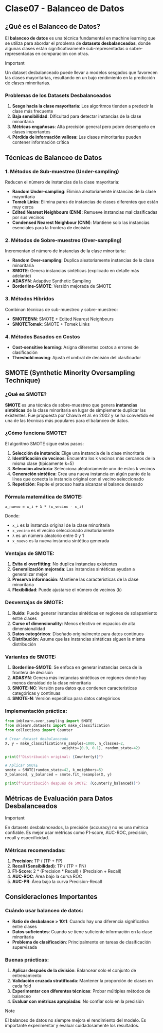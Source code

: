 # Clase07 - Balanceo de Datos

## ¿Qué es el Balanceo de Datos?

El **balanceo de datos** es una técnica fundamental en machine learning que se utiliza para abordar el problema de **datasets desbalanceados**, donde algunas clases están significativamente sub-representadas o sobre-representadas en comparación con otras.

> [!IMPORTANT]
> Un dataset desbalanceado puede llevar a modelos sesgados que favorecen las clases mayoritarias, 
> resultando en un bajo rendimiento en la predicción de clases minoritarias.

### Problemas de los Datasets Desbalanceados

1. **Sesgo hacia la clase mayoritaria**: Los algoritmos tienden a predecir la clase más frecuente
2. **Baja sensibilidad**: Dificultad para detectar instancias de la clase minoritaria
3. **Métricas engañosas**: Alta precisión general pero pobre desempeño en clases importantes
4. **Pérdida de información valiosa**: Las clases minoritarias pueden contener información crítica

## Técnicas de Balanceo de Datos

### 1. Métodos de Sub-muestreo (Under-sampling)

Reducen el número de instancias de la clase mayoritaria:

- **Random Under-sampling**: Elimina aleatoriamente instancias de la clase mayoritaria
- **Tomek Links**: Elimina pares de instancias de clases diferentes que están muy cerca
- **Edited Nearest Neighbours (ENN)**: Remueve instancias mal clasificadas por sus vecinos
- **Condensed Nearest Neighbour (CNN)**: Mantiene solo las instancias esenciales para la frontera de decisión

### 2. Métodos de Sobre-muestreo (Over-sampling)

Incrementan el número de instancias de la clase minoritaria:

- **Random Over-sampling**: Duplica aleatoriamente instancias de la clase minoritaria
- **SMOTE**: Genera instancias sintéticas (explicado en detalle más adelante)
- **ADASYN**: Adaptive Synthetic Sampling
- **Borderline-SMOTE**: Versión mejorada de SMOTE

### 3. Métodos Híbridos

Combinan técnicas de sub-muestreo y sobre-muestreo:

- **SMOTEENN**: SMOTE + Edited Nearest Neighbours
- **SMOTETomek**: SMOTE + Tomek Links

### 4. Métodos Basados en Costos

- **Cost-sensitive learning**: Asigna diferentes costos a errores de clasificación
- **Threshold moving**: Ajusta el umbral de decisión del clasificador

## SMOTE (Synthetic Minority Oversampling Technique)

### ¿Qué es SMOTE?

**SMOTE** es una técnica de sobre-muestreo que genera **instancias sintéticas** de la clase minoritaria en lugar de simplemente duplicar las existentes. Fue propuesta por Chawla et al. en 2002 y se ha convertido en una de las técnicas más populares para el balanceo de datos.

### ¿Cómo funciona SMOTE?

El algoritmo SMOTE sigue estos pasos:

1. **Selección de instancia**: Elige una instancia de la clase minoritaria
2. **Identificación de vecinos**: Encuentra los k vecinos más cercanos de la misma clase (típicamente k=5)
3. **Selección aleatoria**: Selecciona aleatoriamente uno de estos k vecinos
4. **Generación sintética**: Crea una nueva instancia en algún punto de la línea que conecta la instancia original con el vecino seleccionado
5. **Repetición**: Repite el proceso hasta alcanzar el balance deseado

### Fórmula matemática de SMOTE:

```
x_nuevo = x_i + λ * (x_vecino - x_i)
```

Donde:
- `x_i` es la instancia original de la clase minoritaria
- `x_vecino` es el vecino seleccionado aleatoriamente
- `λ` es un número aleatorio entre 0 y 1
- `x_nuevo` es la nueva instancia sintética generada

### Ventajas de SMOTE:

1. **Evita el overfitting**: No duplica instancias existentes
2. **Generalización mejorada**: Las instancias sintéticas ayudan a generalizar mejor
3. **Preserva información**: Mantiene las características de la clase minoritaria
4. **Flexibilidad**: Puede ajustarse el número de vecinos (k)

### Desventajas de SMOTE:

1. **Ruido**: Puede generar instancias sintéticas en regiones de solapamiento entre clases
2. **Curse of dimensionality**: Menos efectivo en espacios de alta dimensionalidad
3. **Datos categóricos**: Diseñado originalmente para datos continuos
4. **Distribución**: Asume que las instancias sintéticas siguen la misma distribución

### Variantes de SMOTE:

1. **Borderline-SMOTE**: Se enfoca en generar instancias cerca de la frontera de decisión
2. **ADASYN**: Genera más instancias sintéticas en regiones donde hay menos densidad de la clase minoritaria
3. **SMOTE-NC**: Versión para datos que contienen características categóricas y continuas
4. **SMOTE-N**: Versión específica para datos categóricos

### Implementación práctica:

```python
from imblearn.over_sampling import SMOTE
from sklearn.datasets import make_classification
from collections import Counter

# Crear dataset desbalanceado
X, y = make_classification(n_samples=1000, n_classes=2, 
                          weights=[0.9, 0.1], random_state=42)

print(f"Distribución original: {Counter(y)}")

# Aplicar SMOTE
smote = SMOTE(random_state=42, k_neighbors=5)
X_balanced, y_balanced = smote.fit_resample(X, y)

print(f"Distribución después de SMOTE: {Counter(y_balanced)}")
```

## Métricas de Evaluación para Datos Desbalanceados

> [!IMPORTANT]
> En datasets desbalanceados, la precisión (accuracy) no es una métrica confiable.
> Es mejor usar métricas como F1-score, AUC-ROC, precisión, recall y especificidad.

### Métricas recomendadas:

1. **Precision**: TP / (TP + FP)
2. **Recall (Sensibilidad)**: TP / (TP + FN)
3. **F1-Score**: 2 * (Precision * Recall) / (Precision + Recall)
4. **AUC-ROC**: Área bajo la curva ROC
5. **AUC-PR**: Área bajo la curva Precision-Recall

## Consideraciones Importantes

### Cuándo usar balanceo de datos:

- **Ratio de desbalance > 10:1**: Cuando hay una diferencia significativa entre clases
- **Datos suficientes**: Cuando se tiene suficiente información en la clase minoritaria
- **Problema de clasificación**: Principalmente en tareas de clasificación supervisada

### Buenas prácticas:

1. **Aplicar después de la división**: Balancear solo el conjunto de entrenamiento
2. **Validación cruzada stratificada**: Mantener la proporción de clases en cada fold
3. **Experimentar con diferentes técnicas**: Probar múltiples métodos de balanceo
4. **Evaluar con métricas apropiadas**: No confiar solo en la precisión

> [!NOTE]
> El balanceo de datos no siempre mejora el rendimiento del modelo. 
> Es importante experimentar y evaluar cuidadosamente los resultados.
